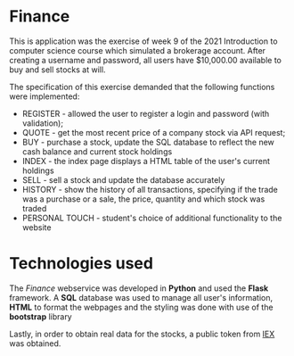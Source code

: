 # Finance #
This is application was the exercise of week 9 of the 2021 Introduction to computer science course which simulated a brokerage account.
After creating a username and password, all users have $10,000.00 available to buy and sell stocks at will.

The specification of this exercise demanded that the following functions were implemented:
  - REGISTER - allowed the user to register a login and password (with validation);
  - QUOTE - get the most recent price of a company stock via API request;
  - BUY - purchase a stock, update the SQL database to reflect the new cash balance and current stock holdings
  - INDEX - the index page displays a HTML table of the user's current holdings
  - SELL - sell a stock and update the database accurately
  - HISTORY - show the history of all transactions, specifying if the trade was a purchase or a sale, the price, quantity and which stock was traded
  - PERSONAL TOUCH - student's choice of additional functionality to the website

# Technologies used #

The *Finance* webservice was developed in **Python** and used the **Flask** framework. A **SQL** database was used to manage all user's information, **HTML** to format the webpages and the styling was done with use of the **bootstrap** library 

Lastly, in order to obtain real data for the stocks, a public token from [IEX]( https://iexcloud.io/) was obtained.



